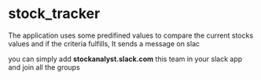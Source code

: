 # stock_tracker

The application uses some predifined values to compare the current stocks values and if the criteria fulfills, It sends a message on slac

you can simply add <b>stockanalyst.slack.com</b> this team in your slack app and join all the groups
